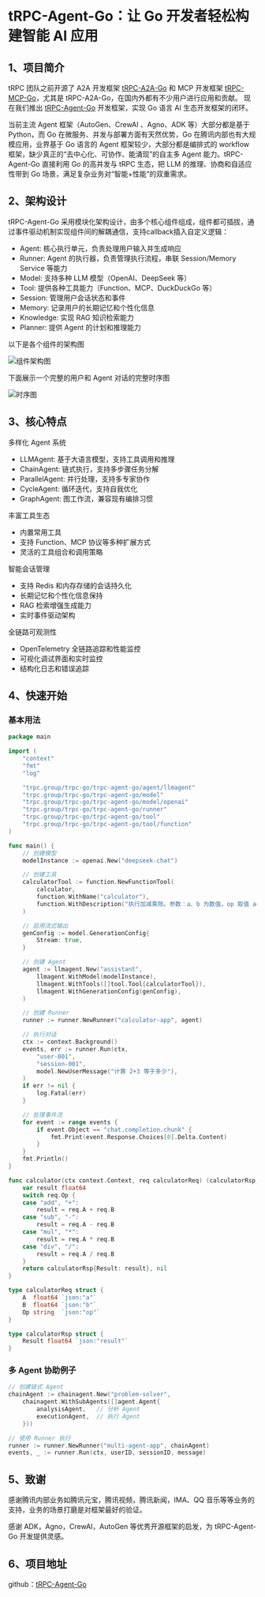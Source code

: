 # tRPC-Agent-Go：让 Go 开发者轻松构建智能 AI 应用

## 1、项目简介

tRPC 团队之前开源了 A2A 开发框架 [tRPC-A2A-Go](https://github.com/trpc-group/trpc-a2a-go) 和 MCP 开发框架 [tRPC-MCP-Go](https://github.com/trpc-group/trpc-mcp-go)，尤其是 tRPC-A2A-Go，在国内外都有不少用户进行应用和贡献。 现在我们推出 [tRPC-Agent-Go](https://github.com/trpc-group/trpc-agent-go) 开发框架，实现 Go 语言 AI 生态开发框架的闭环。

当前主流 Agent 框架（AutoGen、CrewAI 、Agno、ADK 等）大部分都是基于 Python，而  Go 在微服务、并发与部署方面有天然优势，Go 在腾讯内部也有大规模应用，业界基于 Go 语言的 Agent 框架较少，大部分都是编排式的 workflow 框架，缺少真正的“去中心化、可协作、能涌现”的自主多 Agent 能力。tRPC-Agent-Go 直接利用 Go 的高并发与 tRPC 生态，把 LLM 的推理、协商和自适应性带到 Go 场景，满足复杂业务对“智能+性能”的双重需求。

## 2、架构设计

tRPC-Agent-Go 采用模块化架构设计，由多个核心组件组成，组件都可插拔，通过事件驱动机制实现组件间的解耦通信，支持callback插入自定义逻辑：

- Agent: 核心执行单元，负责处理用户输入并生成响应
- Runner: Agent 的执行器，负责管理执行流程，串联 Session/Memory Service 等能力
- Model: 支持多种 LLM 模型（OpenAI、DeepSeek 等）
- Tool: 提供各种工具能力（Function、MCP、DuckDuckGo 等）
- Session: 管理用户会话状态和事件
- Memory: 记录用户的长期记忆和个性化信息
- Knowledge: 实现 RAG 知识检索能力
- Planner: 提供 Agent 的计划和推理能力

以下是各个组件的架构图

![组件架构图](../assets/img/component_architecture.png)

下面展示一个完整的用户和 Agent 对话的完整时序图

![时序图](../assets/img/timing_diagram.png)

## 3、核心特点

多样化 Agent 系统

- LLMAgent: 基于大语言模型，支持工具调用和推理
- ChainAgent: 链式执行，支持多步骤任务分解
- ParallelAgent: 并行处理，支持多专家协作
- CycleAgent: 循环迭代，支持自我优化
- GraphAgent: 图工作流，兼容现有编排习惯

丰富工具生态

- 内置常用工具
- 支持 Function、MCP 协议等多种扩展方式
- 灵活的工具组合和调用策略

智能会话管理

- 支持 Redis 和内存存储的会话持久化
- 长期记忆和个性化信息保持
- RAG 检索增强生成能力
- 实时事件驱动架构

全链路可观测性

- OpenTelemetry 全链路追踪和性能监控
- 可视化调试界面和实时监控
- 结构化日志和错误追踪

## 4、快速开始

### 基本用法

```go
package main

import (
	"context"
	"fmt"
	"log"

	"trpc.group/trpc-go/trpc-agent-go/agent/llmagent"
	"trpc.group/trpc-go/trpc-agent-go/model"
	"trpc.group/trpc-go/trpc-agent-go/model/openai"
	"trpc.group/trpc-go/trpc-agent-go/runner"
	"trpc.group/trpc-go/trpc-agent-go/tool"
	"trpc.group/trpc-go/trpc-agent-go/tool/function"
)

func main() {
	// 创建模型
	modelInstance := openai.New("deepseek-chat")

	// 创建工具
	calculatorTool := function.NewFunctionTool(
		calculator,
		function.WithName("calculator"),
		function.WithDescription("执行加减乘除。参数：a、b 为数值，op 取值 add/sub/mul/div；返回 result 为计算结果。"),
	)

	// 启用流式输出
	genConfig := model.GenerationConfig{
		Stream: true,
	}

	// 创建 Agent
	agent := llmagent.New("assistant",
		llmagent.WithModel(modelInstance),
		llmagent.WithTools([]tool.Tool{calculatorTool}),
		llmagent.WithGenerationConfig(genConfig),
	)

	// 创建 Runner
	runner := runner.NewRunner("calculator-app", agent)

	// 执行对话
	ctx := context.Background()
	events, err := runner.Run(ctx,
		"user-001",
		"session-001",
		model.NewUserMessage("计算 2+3 等于多少"),
	)
	if err != nil {
		log.Fatal(err)
	}

	// 处理事件流
	for event := range events {
		if event.Object == "chat.completion.chunk" {
			fmt.Print(event.Response.Choices[0].Delta.Content)
		}
	}
	fmt.Println()
}

func calculator(ctx context.Context, req calculatorReq) (calculatorRsp, error) {
	var result float64
	switch req.Op {
	case "add", "+":
		result = req.A + req.B
	case "sub", "-":
		result = req.A - req.B
	case "mul", "*":
		result = req.A * req.B
	case "div", "/":
		result = req.A / req.B
	}
	return calculatorRsp{Result: result}, nil
}

type calculatorReq struct {
	A  float64 `json:"a"`
	B  float64 `json:"b"`
	Op string  `json:"op"`
}

type calculatorRsp struct {
	Result float64 `json:"result"`
}
```

### 多 Agent 协助例子

```go
// 创建链式 Agent
chainAgent := chainagent.New("problem-solver",
    chainagent.WithSubAgents([]agent.Agent{
        analysisAgent,   // 分析 Agent
        executionAgent,  // 执行 Agent
    }))

// 使用 Runner 执行
runner := runner.NewRunner("multi-agent-app", chainAgent)
events, _ := runner.Run(ctx, userID, sessionID, message)
```

## 5、致谢

感谢腾讯内部业务如腾讯元宝，腾讯视频，腾讯新闻，IMA、QQ 音乐等等业务的支持，业务的场景打磨是对框架最好的验证。

感谢 ADK，Agno，CrewAI，AutoGen 等优秀开源框架的启发，为 tRPC-Agent-Go 开发提供灵感。

## 6、项目地址

github：[tRPC-Agent-Go](https://github.com/trpc-group/trpc-agent-go)
